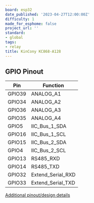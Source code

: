 ```yaml
---
board: esp32
date_published: '2023-04-27T12:00:00Z'
difficulty: 1
made_for_esphome: false
project_url: ''
standard:
- global
tags:
- relay
title: KinCony KC868-A128
---
```


## GPIO Pinout

| Pin    | Function            |
| ------ | ------------------- |
| GPIO39 | ANALOG_A1           |
| GPIO34 | ANALOG_A2           |
| GPIO36 | ANALOG_A3           |
| GPIO35 | ANALOG_A4           |
| GPIO5  | IIC_Bus_1_SDA       |
| GPIO16 | IIC_Bus_1_SCL       |
| GPIO15 | IIC_Bus_2_SDA       |
| GPIO4  | IIC_Bus_2_SCL       |
| GPIO13 | RS485_RXD           |
| GPIO14 | RS485_TXD           |
| GPIO32 | Extend_Serial_RXD   |
| GPIO33 | Extend_Serial_TXD   |
[Additional pinout/design details](https://www.kincony.com/arduino-esp32-128-channel-relay-module-kc868-a128.html)